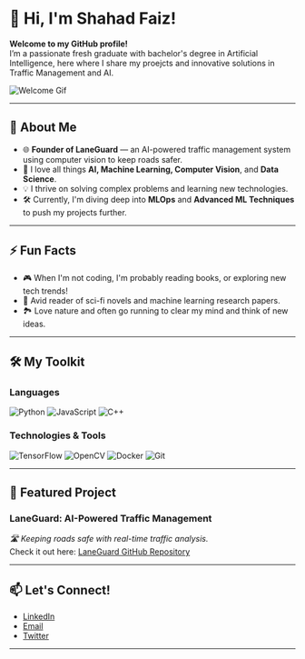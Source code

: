# 👋 Hi, I'm Shahad Faiz!

**Welcome to my GitHub profile!**  
I’m a passionate fresh graduate with bachelor's degree in Artificial Intelligence, here where I share my proejcts and innovative solutions in Traffic Management and AI.

![Welcome Gif](https://media.giphy.com/media/S2IfEQqgWc0AH4r6Al/giphy.gif)

---

## 🚀 About Me
- 🌐 **Founder of LaneGuard** — an AI-powered traffic management system using computer vision to keep roads safer.  
- 🤖 I love all things **AI, Machine Learning, Computer Vision**, and **Data Science**.  
- 💡 I thrive on solving complex problems and learning new technologies.  
- 🛠️ Currently, I'm diving deep into **MLOps** and **Advanced ML Techniques** to push my projects further.

<!---![AI Gif](https://media.giphy.com/media/f9k1tV7HyORcngKF8v/giphy.gif)-->

---

## ⚡ Fun Facts
- 🎮 When I'm not coding, I'm probably reading books, or exploring new tech trends!  
- 📖 Avid reader of sci-fi novels and machine learning research papers.  
- 🏞️ Love nature and often go running to clear my mind and think of new ideas.

<!---![Fun Gif](https://media.giphy.com/media/l0Exk8EUzSLsrErEQ/giphy.gif)-->

---

## 🛠️ My Toolkit

### Languages
![Python](https://img.shields.io/badge/-Python-blue?logo=python&logoColor=white)
![JavaScript](https://img.shields.io/badge/-JavaScript-yellow?logo=javascript&logoColor=black)
![C++](https://img.shields.io/badge/-C++-blue?logo=cplusplus&logoColor=white)

### Technologies & Tools
![TensorFlow](https://img.shields.io/badge/-TensorFlow-orange?logo=tensorflow&logoColor=white)
![OpenCV](https://img.shields.io/badge/-OpenCV-black?logo=opencv&logoColor=white)
![Docker](https://img.shields.io/badge/-Docker-blue?logo=docker&logoColor=white)
![Git](https://img.shields.io/badge/-Git-black?logo=git&logoColor=white)

<!---![Toolkit Gif](https://media.giphy.com/media/LMt9638dO8dftAjtco/giphy.gif)-->

---

## 🌟 Featured Project

### LaneGuard: AI-Powered Traffic Management  
*🛣️ Keeping roads safe with real-time traffic analysis.*  
Check it out here: [LaneGuard GitHub Repository](https://github.com/your-username/LaneGuard)

<!---![Project Gif](https://media.giphy.com/media/xT1Ra4xP8UddL9rvDi/giphy.gif)-->

---

## 📫 Let's Connect!
- [LinkedIn](https://www.linkedin.com/in/shahadfaiz)
- [Email](mailto:shahadfaizalo@gmail.com)
- [Twitter](https://twitter.com/XjustShahad)

---

<!---![Goodbye Gif](https://media.giphy.com/media/3oEjI6SIIHBdRxXI40/giphy.gif)-->
